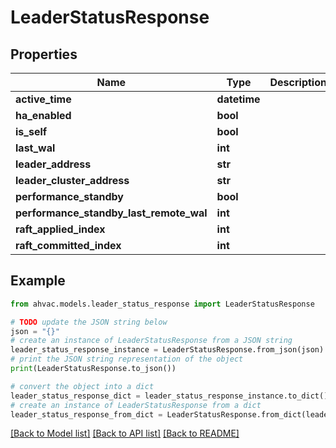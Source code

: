 # LeaderStatusResponse


## Properties

Name | Type | Description | Notes
------------ | ------------- | ------------- | -------------
**active_time** | **datetime** |  | [optional] 
**ha_enabled** | **bool** |  | [optional] 
**is_self** | **bool** |  | [optional] 
**last_wal** | **int** |  | [optional] 
**leader_address** | **str** |  | [optional] 
**leader_cluster_address** | **str** |  | [optional] 
**performance_standby** | **bool** |  | [optional] 
**performance_standby_last_remote_wal** | **int** |  | [optional] 
**raft_applied_index** | **int** |  | [optional] 
**raft_committed_index** | **int** |  | [optional] 

## Example

```python
from ahvac.models.leader_status_response import LeaderStatusResponse

# TODO update the JSON string below
json = "{}"
# create an instance of LeaderStatusResponse from a JSON string
leader_status_response_instance = LeaderStatusResponse.from_json(json)
# print the JSON string representation of the object
print(LeaderStatusResponse.to_json())

# convert the object into a dict
leader_status_response_dict = leader_status_response_instance.to_dict()
# create an instance of LeaderStatusResponse from a dict
leader_status_response_from_dict = LeaderStatusResponse.from_dict(leader_status_response_dict)
```
[[Back to Model list]](../README.md#documentation-for-models) [[Back to API list]](../README.md#documentation-for-api-endpoints) [[Back to README]](../README.md)


